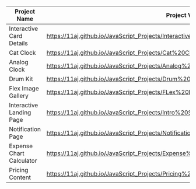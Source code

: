 | Project Name          |  Project View Link |
| -------------------------| ------------------|
| Interactive Card Details | https://11aj.github.io/JavaScript_Projects/Interactive%20Card%20Details%20Form/index.html                           |
| Cat Clock                | https://11aj.github.io/JavaScript_Projects/Cat%20Clock/Cat%20Clock.html                                             |
| Analog Clock             | https://11aj.github.io/JavaScript_Projects/Analog%20Clock/index.html                                                |
| Drum Kit                 | https://11aj.github.io/JavaScript_Projects/Drum%20Kit/index.html                                                    |
| Flex Image Gallery       | https://11aj.github.io/JavaScript_Projects/FLex%20Image%20Gallery/index.html                                        |  
| Interactive Landing Page | https://11aj.github.io/JavaScript_Projects/Intro%20Section%20With%20dropdown%20menu/index.html                      | 
| Notification Page        | https://11aj.github.io/JavaScript_Projects/Notification%20Page/index.html                                           |
| Expense Chart Calculator | https://11aj.github.io/JavaScript_Projects/Expense%20Chart%20Component/index.html                                   |
| Pricing Content          | https://11aj.github.io/JavaScript_Projects/Pricing%20Content%20with%20Toggle%20Button/index.html                    |
